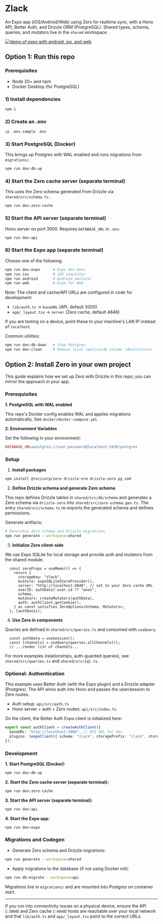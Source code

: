 # Zlack

An Expo app (iOS/Android/Web) using Zero for realtime sync, with a Hono API, Better Auth, and Drizzle ORM (PostgreSQL). Shared types, schema, queries, and mutators live in the `shared` workspace.

<a href="https://github.com/user-attachments/assets/f67cbff1-da4d-4b6d-ab0f-127ff5182537">
  <img alt="demo of expo with android, ios, and web" src="./scripts/web-demo.gif">
</a>

## Option 1: Run this repo

### Prerequisites

- Node 20+ and npm
- Docker Desktop (for PostgreSQL)

### 1) Install dependencies

```sh
npm i
```

### 2) Create an .env

```bash
cp .env.sample .env
```

### 3) Start PostgreSQL (Docker)

This brings up Postgres with WAL enabled and runs migrations from `migrations/`.

```sh
npm run dev:db-up
```

### 4) Start the Zero cache server (separate terminal)

This uses the Zero schema generated from Drizzle via `shared/src/schema.ts`.

```sh
npm run dev:zero-cache
```

### 5) Start the API server (separate terminal)

Hono server on port 3000. Requires `DATABASE_URL` in `.env`.

```sh
npm run dev:api
```

### 6) Start the Expo app (separate terminal)

Choose one of the following:

```sh
npm run dev:expo      # Expo dev menu
npm run ios           # iOS simulator
npm run android       # Android emulator
npm run web           # Expo for Web
```

Note: The client and cache/API URLs are configured in code for development:

- `lib/auth.ts` → `baseURL` (API, default 3000)
- `app/_layout.tsx` → `server` (Zero cache, default 4848)

If you are testing on a device, point these to your machine's LAN IP instead of `localhost`.

Common utilities:

```sh
npm run dev:db-down   # Stop Postgres
npm run dev:clean     # Remove local replica/db volume (destructive)
```

## Option 2: Install Zero in your own project

This guide explains how we set up Zero with Drizzle in this repo; you can mirror the approach in your app.

### Prerequisites

**1. PostgreSQL with WAL enabled**

This repo's Docker config enables WAL and applies migrations automatically. See `docker/docker-compose.yml`.

**2. Environment Variables**

Set the following in your environment:

```ini
DATABASE_URL=postgres://user:password@localhost:5430/postgres
```

### Setup

1. **Install packages**

```bash
npm install @rocicorp/zero drizzle-orm drizzle-zero pg zod
```

2. **Define Drizzle schema and generate Zero schema**

This repo defines Drizzle tables in `shared/src/db/schema` and generates a Zero schema via `drizzle-zero` into `shared/src/zero-schema.gen.ts`. The entry `shared/src/schema.ts` re-exports the generated schema and defines permissions.

Generate artifacts:

```bash
# Generates Zero schema and Drizzle migrations
npm run generate --workspace=shared
```

3. **Initialize Zero client-side**

We use Expo SQLite for local storage and provide auth and mutators from the shared module.

```12:36:app/_layout.tsx
  const zeroProps = useMemo(() => {
    return {
      storageKey: "zlack",
      kvStore: expoSQLiteStoreProvider(),
      server: "http://localhost:4848", // set to your Zero cache URL
      userID: authData?.user.id ?? "anon",
      schema,
      mutators: createMutators(authData),
      auth: authClient.getCookie(),
    } as const satisfies ZeroOptions<Schema, Mutators>;
  }, [authData]);
```

4. **Use Zero in components**

Queries are defined in `shared/src/queries.ts` and consumed with `useQuery`.

```21:62:app/index.tsx
  const authData = useSession();
  const [channels] = useQuery(queries.allChannels());
  // ...render list of channels...
```

For more examples (relationships, auth-guarded queries), see `shared/src/queries.ts` and `shared/src/zql.ts`.

### Optional: Authentication

This example uses Better Auth (with the Expo plugin) and a Drizzle adapter (Postgres). The API wires auth into Hono and passes the user/session to Zero routes.

- Auth setup: `api/src/auth.ts`
- Hono server + auth + Zero routes: `api/src/index.ts`

On the client, the Better Auth Expo client is initialized here:

```5:16:lib/auth.ts
export const authClient = createAuthClient({
  baseURL: "http://localhost:3000", // API URL for dev
  plugins: [expoClient({ scheme: "zlack", storagePrefix: "zlack", storage: SecureStore })],
});
```

### Development

**1. Start PostgreSQL (Docker):**

```bash
npm run dev:db-up
```

**2. Start the Zero cache server (separate terminal):**

```bash
npm run dev:zero-cache
```

**3. Start the API server (separate terminal):**

```bash
npm run dev:api
```

**4. Start the Expo app:**

```bash
npm run dev:expo
```

### Migrations and Codegen

- Generate Zero schema and Drizzle migrations:

```bash
npm run generate --workspace=shared
```

- Apply migrations to the database (if not using Docker init):

```bash
npm run db:migrate --workspace=api
```

Migrations live in `migrations/` and are mounted into Postgres on container start.

---

If you run into connectivity issues on a physical device, ensure the API (`:3000`) and Zero cache (`:4848`) hosts are reachable over your local network and that `lib/auth.ts` and `app/_layout.tsx` point to the correct URLs.
